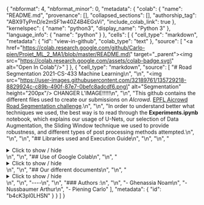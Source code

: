 {
  "nbformat": 4,
  "nbformat_minor": 0,
  "metadata": {
    "colab": {
      "name": "README.md",
      "provenance": [],
      "collapsed_sections": [],
      "authorship_tag": "ABX9TyPmD/e2mSF1w40Z4B4EGsVi",
      "include_colab_link": true
    },
    "kernelspec": {
      "name": "python3",
      "display_name": "Python 3"
    },
    "language_info": {
      "name": "python"
    }
  },
  "cells": [
    {
      "cell_type": "markdown",
      "metadata": {
        "id": "view-in-github",
        "colab_type": "text"
      },
      "source": [
        "<a href=\"https://colab.research.google.com/github/Carlo-pien/Projet_ML_2_MA1/blob/master/README.md\" target=\"_parent\"><img src=\"https://colab.research.google.com/assets/colab-badge.svg\" alt=\"Open In Colab\"/></a>"
      ]
    },
    {
      "cell_type": "markdown",
      "source": [
        "# Road Segmentation 2021-CS-433 Machine Learning\n",
        "\n",
        "<img src=\"https://user-images.githubusercontent.com/32189761/135729218-8829924c-c89b-490f-87e7-0befc8adcdf6.png\" alt=\"Segmentation\" height=\"200px\"/> CHANGER L'IMAGE!!!!!\n",
        "\n",
        "This github contains the different files used to create our submissions on *AIcrowd*. [EPFL Aicrowd Road Segmentation challenge](https://www.aicrowd.com/challenges/epfl-ml-road-segmentation).\n",
        "\n",
        "In order to understand better what techniques we used, the best way is to read through the **Experiments.ipynb** notebook, which explains our usage of U-Nets, our selection of Data Augmentation, the Sliding Window technique we used to provide robustness, and different types of post processing methods attempted.\n",
        "\n",
        "\n",
        "## Libraries used and Execution Guide\n",
        "\n",
        "\n",
        "<details>\n",
        "  <summary>Click to show / hide</summary>\n",
        "<br>\n",
        "  \n",
        "All the notebooks included were run using google colab, we thus recommend google colab for their execution. Should a local alternative be desirable, however the following versions of libraries, along with a version of python of 3.6.9 (the one present on google colab) are required:\n",
        "\n",
        "```\n",
        "imgaug==0.2.9\n",
        "tensorflow==2.3.0\n",
        "tensorflow-addons==0.8.3\n",
        "tensorflow-datasets==4.0.1\n",
        "tensorflow-estimator==2.3.0\n",
        "tensorflow-gcs-config==2.3.0\n",
        "tensorflow-hub==0.10.0\n",
        "tensorflow-metadata==0.25.0\n",
        "tensorflow-privacy==0.2.2\n",
        "tensorflow-probability==0.11.0\n",
        "Keras==2.4.3\n",
        "matplotlib==3.2.2\n",
        "seaborn==0.11.0\n",
        "numpy==1.18.5\n",
        "sklearn==0.22.2.post1\n",
        "tqdm==4.41.1\n",
        "```\n",
        "\n",
        "Further, we cannot guarantee that any GPU can execute the same training as on colab, which contains a 16 GB GPU. Locally training a level 7 U-Net was an impossibility for us, as we ended up having OutOfMemory errors on local GPUs.\n",
        "\n",
        "In order to run the run.py script, you will also need the wget library.\n",
        "\n",
        "</details>\n",
        "\n",
        "## Use of Google Colab\n",
        "\n",
        "<details>\n",
        "  <summary>Click to show / hide</summary>\n",
        "<br>\n",
        "\n",
        "To run our experiences made for this project with GPUs, we decided to use *Google Colab*. For that reason, our files are on this platform and use also *Google drive*. Thus, to run them, you need to follow the steps below:\n",
        "\n",
        "- Access this link that points to our Code Folder, named \"Project_ML\" : https://drive.google.com/drive/folders/1BdVy8AukS7MS5bqCxJuJMF2N-cUwKluq?usp=sharing\n",
        "- Add a shortcut to the Code Folder inside your root drive (Right-click on the folder, add a shortcut inside Drive), without changing the name\n",
        "- When running a notebook, make sure that the Drive mount folder shows our code folder inside /content/drive/MyDrive, otherwise, the shortcut either has the wrong name, or is at the wrong location\n",
        "- Sometimes colab allocates you worse GPUs than necessary, so you may need to reconnect to another machine if you try to train a model and get an OutOfMemory error when allocating Tensors.\n",
        "\n",
        "Here is a description of everything in our Code Folder :\n",
        "- archive : We kept most previous versions of our notebooks for completeness in this folder\n",
        "- libs : All python libraries are kept under this folder (even those provided)\n",
        "- models : All pretrained weights and models are in this folder\n",
        "- submissions : We kept csv files for all important submissions in this folder.\n",
        "- test_predictions : We kept image predictions for all important submissions in this folder\n",
        "- test_set_images : The folder of test images\n",
        "- training : The folder of training images\n",
        "- validation_predictions : The image predictions that are done on our validation sets in our Experiments notebook are kept here.\n",
        "- vis_postprocessing : Figures appearing in the report relating to postprocessing.\n",
        "- ipynb files : All notebooks are described later\n",
        "- run.py file: Same as the run.py in the github classroom folder, here for ease of use of the Running.ipynb notebook\n",
        "\n",
        "</details>\n",
        "\n",
        "## Our different documents\n",
        "\n",
        "<details>\n",
        "  <summary>Click to show / hide</summary>\n",
        "<br>\n",
        "  \n",
        "### The run.py file\n",
        "\n",
        "The run.py performs the following steps :\n",
        "\n",
        "- Downloading our best model\n",
        "- Predicting the test images\n",
        "- Creating a submission file\n",
        "\n",
        "It uses tensorflow (and preferrably tensorflow-gpu, otherwise it is very slow) in order to run, and may not work with GPUs that have a lower amount of memory than the ones on colab.\n",
        "It is also possible to train a model using the same parameters as our best model, instead of downloading the best model, but we again don't recommend it because it took us many hours to train it, on Colab GPUs. Keep in mind that even predicting may take some time due to our usage of sliding windows for prediction.\n",
        "\n",
        "There are some parameters you can set in the run.py, they are :\n",
        "- STRIDE : This parameter changes the stride parameter used in the sliding window, computation, it can be set to higher values (listed in the run.py file) for lesser computation time\n",
        "- TRAIN : When set to true, trains a model from \"scratch\" (still need weight initalization), instead of downloading our best model\n",
        "- BEST_RESULT : When set to true, doesn't use the best parameters we found based on our validation f1-score, but instead uses parameters we found when performing a random search on post-processing.\n",
        "\n",
        "In order to run it using Colab, we provided you with a notebook called Running.ipynb in the aforementioned code folder. It simply installs the wget library and runs the run.py folder, to create the submission.\n",
        "\n",
        "### The NN Notebook\n",
        "\n",
        "The `nn.ipynb` notebook combines most of our experiments attempted on this project. \n",
        "\n",
        "Most cells have to be run on Google Colab or at least using similar/better GPUs (Nvidia K80 at least, but we can't guarantee that they didn't change since), although we don't even necessarily recommend running them, because training models can take multiple hours. Everything is already run, with shown output so that you can look at code and corresponding output.\n",
        "\n",
        "It is divided into parts which are :\n",
        "\n",
        "- Selecting Data Augmentation\n",
        "- Selecting the level of our U-Net\n",
        "- Best Input Size (and sliding window size)\n",
        "- Best stride for our sliding window\n",
        "- Trying out weighted loss\n",
        "- Averaging models\n",
        "- Post-Processing methods to use\n",
        "\n",
        "### The \"Model\" Notebooks\n",
        "\n",
        "These notebooks correspond to the models which we've considered to be noteworthy. They showcase how we train each model.\n",
        "\n",
        "#### The Level 7 notebook\n",
        "\n",
        "The level 7 notebook is most straightforward one, it simply showcases a normal level 7 model.\n",
        "\n",
        "#### The AveragingModels notebook\n",
        "\n",
        "This notebook showcases the training / loading of multiple level 5 models in order to average out the predictions, as an ensemble method.\n",
        "\n",
        "#### The Weighted Level 7 notebook\n",
        "\n",
        "This notebook showcases the training of a level 7 model which uses a weighted loss instead of binary cross entropy. That is, instead of giving equal weights to roads and background in the computation of the loss, we tried giving more or less weights, in order to tacke the class imbalance problem.\n",
        "\n",
        "### The file libraries\n",
        "\n",
        "In order to tidy up code inside the notebooks, we chose to move all shared / boilerplate code inside different python files which we use as libraries (listed under the libs folder).\n",
        "\n",
        "#### image_gen.py\n",
        "\n",
        "- random_crop\n",
        "Given two images and a crop size, returns a tuple of cropped patches of given size, selected at the saame position in both images\n",
        "- crop_generator\n",
        "Given a generator of x,y samples, creates a generator that crops all images to the size given\n",
        "- force_batch_size\n",
        "Given a generator of x,y samples, creates a generator that returns only images that have the right batch size\n",
        "- mask_to_block\n",
        "Returns a view on the given mask as blocks, by averaging values in the mask\n",
        "- block_generator\n",
        "Given a generator of x,y samples, creates a generator that returns images as blocks, by using mask_to_block and a given threshold\n",
        "- ImageGenerator\n",
        "Given augmentation parameters, directories for input, and target images, and extra parameters, setups multiple generators, to be returned using the following methods :\n",
        "  - get_normal_generator\n",
        "    - Returns train and validation generators by appling augments\n",
        "  - get_crop_generator\n",
        "    - Returns a crop generator, applying crop_generator function on the get_normal_generator \n",
        "  - get_block_generator\n",
        "    - Returns a crop generator, applying crop_generator function on the get_normal_generator or get_crop_generator (if given a crop_length)\n",
        "\n",
        "#### models.py\n",
        "\n",
        "- last_layers\n",
        "Post processing CNN that fills segments\n",
        "- unet\n",
        "Returns a U-Net model from given parameters, with ability to specify input size, levels, pretrained weights, optimizer, callbacks, and using a post-processing CNN, using the last_layers function\n",
        "\n",
        "#### sliding_windows.py\n",
        "\n",
        "- windows_from_image\n",
        "Returns window views on the given image, of size and stride given\n",
        "- plot_windows\n",
        "Used for debug, plots the provided windows\n",
        "- image_from_windows\n",
        "Recovers the image from the windows given (inverse of windows_from_image)\n",
        "- pred_to_uint8\n",
        "Converts float prediction to uint8\n",
        "- predict_from_image\n",
        "Gets window views on image, predicts roads pixel-wise all those windows, aggregates result of predictions back together to predict a complete image\n",
        "- pad_border\n",
        "Pads an image with zeros\n",
        "- rotate_image\n",
        "Applies affine rotation to images\n",
        "- predict_from_image_rotated\n",
        "Gets window views on image, predicts roads pixel-wise all those windows with applying given rotations, with or without padding depending on argument,and then aggregates result of predictions back together to predict a complete image\n",
        "\n",
        "#### post_process.py\n",
        "\n",
        "- morphological\n",
        "Applies the given cv2 morphological operations to the image, using column, row, and square kernels sequentially\n",
        "- open_pred\n",
        "Applies the cv2.MORPH_OPEN operation to the image, using morphological\n",
        "- close_pred\n",
        "Applies the cv2.MORPH_CLOSE operation to the image, using morphological\n",
        "- smooth_predictions\n",
        "Applies Gaussian smoothing, for multiple steps in a row, with the given kernel size\n",
        "- hough_find_lines\n",
        "Returns all found lines using the Hough transform for lines and given parameters\n",
        "- keep_large_area\n",
        "Keeps only blobs of large enough area, with threshold as argument\n",
        "\n",
        "#### submission.py\n",
        "\n",
        "This file combines some of the provided functions, and adds other related to creating a submission.\n",
        "\n",
        "- load_test_images\n",
        "Loads all test images from the given directory\n",
        "- save_predictions_to_folder\n",
        "Saves all predictions (list of images) to given folder\n",
        "- patch_to_label\n",
        "Provided function : assign a label to a patch\n",
        "- mask_to_submission_strings\n",
        "Provided function : Reads a single image and outputs the strings that should go into the submission file\n",
        "- masks_to_submission\n",
        "Provided function : Converts images into a submission file\n",
        "- create_submission\n",
        "Creates a submission given ordered predictions\n",
        "- binary_to_uint8\n",
        "Converts binary labels to uint8\n",
        "- reconstruct_from_labels\n",
        "Provided function : Reconstruct images from label files\n",
        "- plot_submission\n",
        "Plots reconstructed submissions when provided a submission file, using reconstruct_from_labels\n",
        "\n",
        "#### threshold.py\n",
        "\n",
        "- middle_threshold\n",
        "Thresholds an image using the value between the min and max pixel values of the image\n",
        "- create_vanilla_threshold\n",
        "Creates a threshold function, which always thresholds an image with the given threshold value\n",
        "- create_percentile_threshold\n",
        "Creates a threshold function, which always thresholds an image with the percentile value (if a pixel is a higher value than the median for percentile = 0.5 for example)\n",
        "- compute_score_thresholded\n",
        "Applies a threshold function to the predictions, and computes the f1 score with respect to the target images\n",
        "- select_best_threshold\n",
        "Selects the best threshold with respect to f1-score from the given (threshold, threshold_func) pairs, predictions and target images\n",
        "\n",
        "\n",
        "#### averaging.py\n",
        "\n",
        "- generate_F1_weights\n",
        "Generates the custom weights for the average by giving more importance to the models with a higher F1 score\n",
        "The importance of the F1_score can be customized by giving a minimum weight to all models with cst_weight_prc\n",
        "- average_prediction\n",
        "Takes a array of array of predictions and computes the mean item by item. The average can either be fair if no weights are set.\n",
        "It can also be customized by passing it custom weights.\n",
        "\n",
        "\n",
        "#### augmentation.py\n",
        "\n",
        "- apply_augmentation\n",
        "Augments the provided images by applying rotations of 0,90,180,270 degrees and flips\n",
        "\n",
        "</details>\n",
        "\n",
        "----\n",
        "\n",
        "### Authors :\n",
        "\n",
        "- Ghenassia Noam\n",
        "- Nussbaumer Arthur\n",
        "- Piening Carlo"
      ],
      "metadata": {
        "id": "b4cK3pl0LHSN"
      }
    }
  ]
}